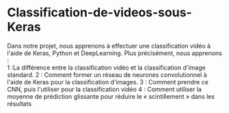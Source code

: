 # Classification-de-videos-sous-Keras
Dans notre projet, nous apprenons à effectuer une classification vidéo à l'aide de Keras, Python et DeepLearning. Plus précisément, nous apprenons :  
1 :La différence entre la classification vidéo et la classification d'image standard.
2 : Comment former un réseau de neurones convolutionnel à l'aide de Keras pour la classification d'images.
3 : Comment prendre ce CNN, puis l'utiliser pour la classification vidéo 
4 : Comment utiliser la moyenne de prédiction glissante pour réduire le « scintillement » dans les résultats

